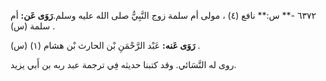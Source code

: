 ٦٣٧٢ -** س:** نافع (٤) ، مولى أم سلمة زوج النَّبِيُّ صلى الله عليه وسلم.**رَوَى عَن:** أم سلمة (س) .

**رَوَى عَنه:** عَبْد الرَّحْمَنِ بْن الحارث بْن هشام (١) (س) .

روى له النَّسَائي. وقد كتبنا حديثه فِي ترجمة عبد ربه بن أَبي يزيد.